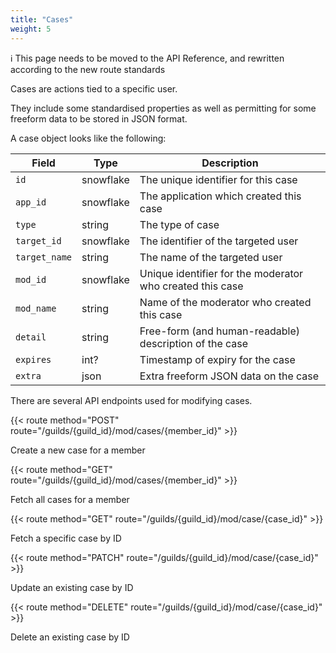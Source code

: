 ```yaml
---
title: "Cases"
weight: 5
---
```


ℹ️ This page needs to be moved to the API Reference, and rewritten according to the new route standards

Cases are actions tied to a specific user.

They include some standardised properties as well as permitting for some freeform data to be stored in JSON format.

A case object looks like the following:

| Field         | Type      | Description                                               |
|---------------|-----------|-----------------------------------------------------------|
| `id`          | snowflake | The unique identifier for this case                       |
| `app_id`      | snowflake | The application which created this case                   |
| `type`        | string    | The type of case                                          |
| `target_id`   | snowflake | The identifier of the targeted user                       |
| `target_name` | string    | The name of the targeted user                             |
| `mod_id`      | snowflake | Unique identifier for the moderator who created this case |
| `mod_name`    | string    | Name of the moderator who created this case               |
| `detail`      | string    | Free-form (and human-readable) description of the case    |
| `expires`     | int?      | Timestamp of expiry for the case                          |
| `extra`       | json      | Extra freeform JSON data on the case                      |

There are several API endpoints used for modifying cases.

{{< route method="POST" route="/guilds/{guild_id}/mod/cases/{member_id}" >}}

Create a new case for a member

{{< route method="GET" route="/guilds/{guild_id}/mod/cases/{member_id}" >}}

Fetch all cases for a member

{{< route method="GET" route="/guilds/{guild_id}/mod/case/{case_id}" >}}

Fetch a specific case by ID

{{< route method="PATCH" route="/guilds/{guild_id}/mod/case/{case_id}" >}}

Update an existing case by ID

{{< route method="DELETE" route="/guilds/{guild_id}/mod/case/{case_id}" >}}

Delete an existing case by ID
